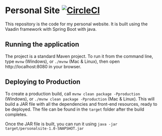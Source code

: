 # Personal Site [![CircleCI](https://dl.circleci.com/status-badge/img/c05a31cdeaa901a6d56f3fe52feb23b14068e885/H1ppx/PersonalSite/tree/main.svg?style=svg)](https://dl.circleci.com/status-badge/redirect/c05a31cdeaa901a6d56f3fe52feb23b14068e885/H1ppx/PersonalSite/tree/main)

This repository is the code for my personal website.
It is built using the Vaadin framework with Spring Boot with java.

## Running the application

The project is a standard Maven project. To run it from the command line,
type `mvnw` (Windows), or `./mvnw` (Mac & Linux), then open
http://localhost:8080 in your browser.

## Deploying to Production

To create a production build, call `mvnw clean package -Pproduction` (Windows),
or `./mvnw clean package -Pproduction` (Mac & Linux).
This will build a JAR file with all the dependencies and front-end resources,
ready to be deployed. The file can be found in the `target` folder after the build completes.

Once the JAR file is built, you can run it using
`java -jar target/personalsite-1.0-SNAPSHOT.jar`

